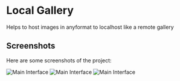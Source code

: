 # Local Gallery
 Helps to host images in anyformat to localhost like a remote gallery

## Screenshots

Here are some screenshots of the project:


![Main Interface](https://github.com/navnee1h/Local-Galllery/blob/main/screenshots/1.png)
![Main Interface](https://github.com/navnee1h/Local-Galllery/blob/main/screenshots/2.png)
![Main Interface](https://github.com/navnee1h/Local-Galllery/blob/main/screenshots/3.png)
